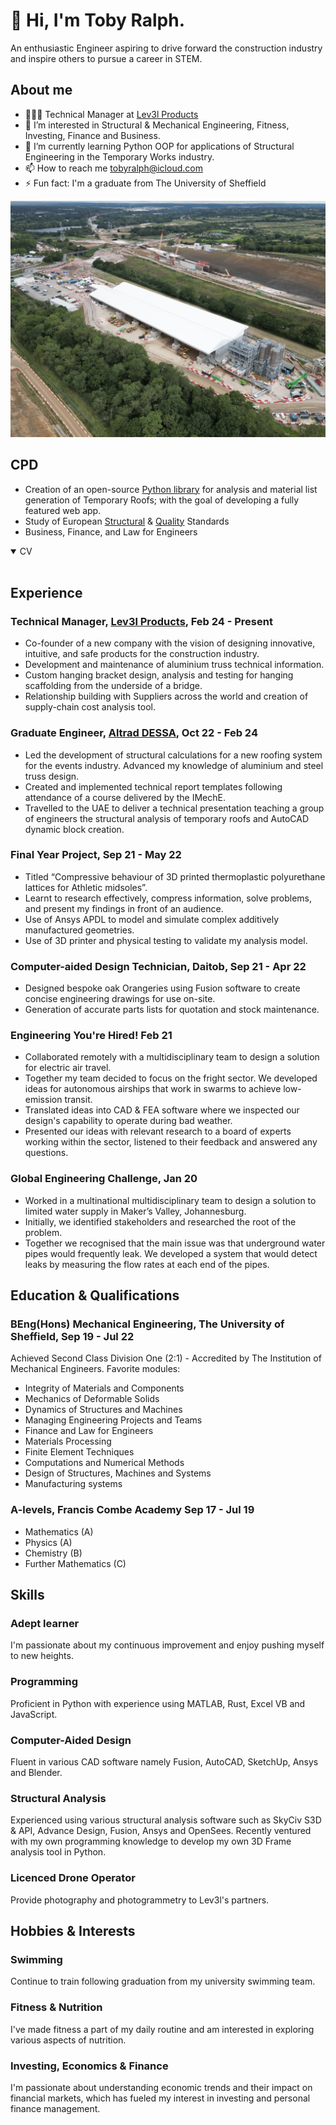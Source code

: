 # 👋 Hi, I'm Toby Ralph.
An enthusiastic Engineer aspiring to drive forward the construction industry and inspire others to pursue a career in STEM. 
## About me
- 🧑🏻‍💻 Technical Manager at [Lev3l Products](lev3l.co.uk)
- 👀 I’m interested in Structural & Mechanical Engineering, Fitness, Investing, Finance and Business. 
- 🌱 I’m currently learning Python OOP for applications of Structural Engineering in the Temporary Works industry.
- 📫 How to reach me tobyralph@icloud.com
- ⚡ Fun fact: I'm a graduate from The University of Sheffield

![](DJI_0042.JPG)

## CPD
- Creation of an open-source [Python library](https://github.com/to8yr/roof) for analysis and material list generation of Temporary Roofs; with the goal of developing a fully featured web app. 
- Study of European [Structural](https://knowledge.bsigroup.com/products/eurocode-basis-of-structural-and-geotechnical-design?version=standard) & [Quality](https://www.bsigroup.com/en-GB/capabilities/quality-management/iso-9001-quality-management-systems/) Standards
- Business, Finance, and Law for Engineers

<details open>
<summary>CV</summary>
<br>

## Experience
### Technical Manager, [Lev3l Products](https://lev3l.co.uk/), Feb 24 - Present
- Co-founder of a new company with the vision of designing innovative, intuitive, and safe products for the construction industry. 
- Development and maintenance of aluminium truss technical information.
- Custom hanging bracket design, analysis and testing for hanging scaffolding from the underside of a bridge. 
- Relationship building with Suppliers across the world and creation of supply-chain cost analysis tool. 
### Graduate Engineer, [Altrad DESSA](https://www.altrad-dessa.com/), Oct 22 - Feb 24
- Led the development of structural calculations for a new roofing system for the events industry. Advanced my knowledge of aluminium and steel truss design.
- Created and implemented technical report templates following attendance of a course delivered by the IMechE.
- Travelled to the UAE to deliver a technical presentation teaching a group of engineers the structural analysis of temporary roofs and AutoCAD dynamic block creation. 
### Final Year Project, Sep 21 - May 22
- Titled “Compressive behaviour of 3D printed thermoplastic polyurethane lattices for Athletic midsoles”. 
- Learnt to research effectively, compress information, solve problems, and present my findings in front of an audience. 
- Use of Ansys APDL to model and simulate complex additively manufactured geometries. 
- Use of 3D printer and physical testing to validate my analysis model. 
### Computer-aided Design Technician, Daitob, Sep 21 - Apr 22
- Designed bespoke oak Orangeries using Fusion software to create concise engineering drawings for use on-site. 
- Generation of accurate parts lists for quotation and stock maintenance. 
### Engineering You're Hired! Feb 21
- Collaborated remotely with a multidisciplinary team to design a solution for electric air travel. 
- Together my team decided to focus on the fright sector. We developed ideas for autonomous airships that work in swarms to achieve low-emission transit. 
- Translated ideas into CAD & FEA software where we inspected our design's capability to operate during bad weather. 
- Presented our ideas with relevant research to a board of experts working within the sector, listened to their feedback and answered any questions.
### Global Engineering Challenge, Jan 20
- Worked in a multinational multidisciplinary team to design a solution to limited water supply in Maker’s Valley, Johannesburg.
- Initially, we identified stakeholders and researched the root of the problem. 
- Together we recognised that the main issue was that underground water pipes would frequently leak. We developed a system that would detect leaks by measuring the flow rates at each end of the pipes. 
## Education & Qualifications
### BEng(Hons) Mechanical Engineering, The University of Sheffield, Sep 19 - Jul 22
Achieved Second Class Division One (2:1) - Accredited by The Institution of Mechanical Engineers. Favorite modules:
- Integrity of Materials and Components
- Mechanics of Deformable Solids
- Dynamics of Structures and Machines
- Managing Engineering Projects and Teams
- Finance and Law for Engineers
- Materials Processing
- Finite Element Techniques
- Computations and Numerical Methods
- Design of Structures, Machines and Systems
- Manufacturing systems
### A-levels, Francis Combe Academy Sep 17 - Jul 19
- Mathematics (A)
- Physics (A)
- Chemistry (B)
- Further Mathematics (C)
## Skills
### Adept learner
I'm passionate about my continuous improvement and enjoy pushing myself to new heights.
### Programming
Proficient in Python with experience using MATLAB, Rust, Excel VB and JavaScript. 
### Computer-Aided Design
Fluent in various CAD software namely Fusion, AutoCAD, SketchUp, Ansys and Blender. 
### Structural Analysis
Experienced using various structural analysis software such as SkyCiv S3D & API, Advance Design, Fusion, Ansys and OpenSees. Recently ventured with my own programming knowledge to develop my own 3D Frame analysis tool in Python.
### Licenced Drone Operator
Provide photography and photogrammetry to Lev3l's partners.
## Hobbies & Interests
### Swimming
Continue to train following graduation from my university swimming team. 
### Fitness & Nutrition
I've made fitness a part of my daily routine and am interested in exploring various aspects of nutrition.
### Investing, Economics & Finance
I'm passionate about understanding economic trends and their impact on financial markets, which has fueled my interest in investing and personal finance management.

</details>
